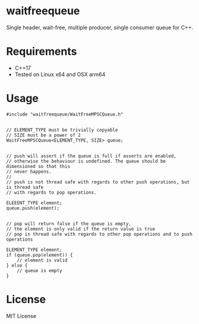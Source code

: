 # waitfreequeue
Single header, wait-free, multiple producer, single consumer queue for C++.

# Requirements
* C++17
* Tested on Linux x64 and OSX arm64

# Usage
```
#include "waitfreequeue/WaitFreeMPSCQueue.h"


// ELEMENT_TYPE must be trivially copyable
// SIZE must be a power of 2
WaitFreeMPSCQueue<ELEMENT_TYPE, SIZE> queue;


// push will assert if the queue is full if asserts are enabled,
// otherwise the behaviour is undefined. The queue should be dimensioned so that this 
// never happens.
//
// push is not thread safe with regards to other push operations, but is thread safe
// with regards to pop operations.

ELEEENT_TYPE element;
queue.push(element);


// pop will return false if the queue is empty, 
// the element is only valid if the return value is true
// pop is thread safe with regards to other pop operations and to push operations

ELEMENT_TYPE element;
if (queue.pop(element)) {
    // element is valid
} else {
    // queue is empty
}

```

# License
MIT License
